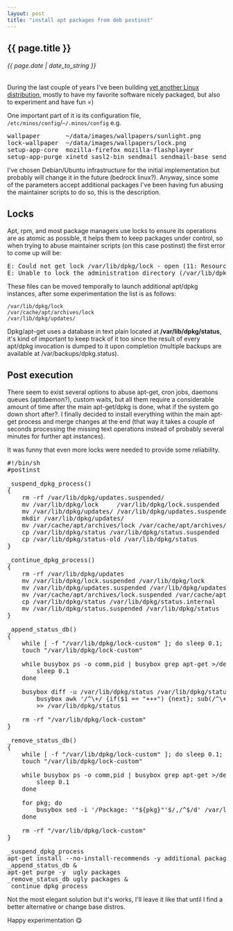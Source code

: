 ```yaml
---
layout: post
title: "install apt packages from deb postinst"
---
```


## {{ page.title }}

###### {{ page.date | date_to_string }}

During the last couple of years I've been building [yet another Linux distribution](https://github.com/minos-org), mostly to have my favorite software nicely packaged, but also to experiment and have fun =)

One important part of it is its configuration file, `/etc/minos/config`/`~/.minos/config` e.g.

<pre class="sh_sh">
wallpaper       ~/data/images/wallpapers/sunlight.png
lock-wallpaper  ~/data/images/wallpapers/lock.png
setup-app-core  mozilla-firefox mozilla-flashplayer
setup-app-purge xinetd sasl2-bin sendmail sendmail-base sendmail-bin sensible-mda
</pre>

I've chosen Debian/Ubuntu infrastructure for the initial implementation but probably will change it in the future (bedrock linux?). Anyway, since some of the parameters accept additional packages I've been having fun abusing the maintainer scripts to do so, this is the description.

## Locks

Apt, rpm, and most package managers use locks to ensure its operations are as atomic as possible, it helps them to keep packages under control, so when trying to abuse maintainer scripts (on this case postinst) the first error to come up will be:

<pre class="sh_sh">
E: Could not get lock /var/lib/dpkg/lock - open (11: Resource temporarily unavailable)
E: Unable to lock the administration directory (/var/lib/dpkg/), is another process using it?`
</pre>

These files can be moved temporally to launch additional apt/dpkg instances, after some experimentation the list is as follows:

    /var/lib/dpkg/lock
    /var/cache/apt/archives/lock
    /var/lib/dpkg/updates/

Dpkg/apt-get uses a database in text plain located at **/var/lib/dpkg/status**, it's kind of important to keep track of it too since the result of every apt/dpkg invocation is dumped to it upon completion (multiple backups are available at /var/backups/dpkg.status).

## Post execution

There seem to exist several options to abuse apt-get, cron jobs, daemons queues (aptdaemon?), custom waits, but all them require a considerable amount of time after the main apt-get/dpkg is done, what if the system go down short after?. I finally decided to install everything within the main apt-get process and merge changes at the end (that way it takes a couple of seconds processing the missing text operations instead of probably several minutes for further apt instances).

It was funny that even more locks were needed to provide some reliability.

<pre class="sh_sh">
#!/bin/sh
#postinst

_suspend_dpkg_process()
{
    rm -rf /var/lib/dpkg/updates.suspended/
    mv /var/lib/dpkg/lock     /var/lib/dpkg/lock.suspended
    mv /var/lib/dpkg/updates/ /var/lib/dpkg/updates.suspended
    mkdir /var/lib/dpkg/updates/
    mv /var/cache/apt/archives/lock /var/cache/apt/archives/lock.suspended
    cp /var/lib/dpkg/status /var/lib/dpkg/status.suspended
    cp /var/lib/dpkg/status-old /var/lib/dpkg/status
}

_continue_dpkg_process()
{
    rm -rf /var/lib/dpkg/updates
    mv /var/lib/dpkg/lock.suspended /var/lib/dpkg/lock
    mv /var/lib/dpkg/updates.suspended /var/lib/dpkg/updates
    mv /var/cache/apt/archives/lock.suspended /var/cache/apt/archives/lock
    cp /var/lib/dpkg/status /var/lib/dpkg/status.internal
    mv /var/lib/dpkg/status.suspended /var/lib/dpkg/status
}

_append_status_db()
{
    while [ -f "/var/lib/dpkg/lock-custom" ]; do sleep 0.1; done
    touch "/var/lib/dpkg/lock-custom"

    while busybox ps -o comm,pid | busybox grep apt-get >/dev/null 2>&1; do
        sleep 0.1
    done

    busybox diff -u /var/lib/dpkg/status /var/lib/dpkg/status.internal |   \
        busybox awk '/^\+/ {if($1 == "+++") {next}; sub(/^\+/,""); print}' \
        >> /var/lib/dpkg/status

    rm -rf "/var/lib/dpkg/lock-custom"
}

_remove_status_db()
{
    while [ -f "/var/lib/dpkg/lock-custom" ]; do sleep 0.1; done
    touch "/var/lib/dpkg/lock-custom"

    while busybox ps -o comm,pid | busybox grep apt-get >/dev/null 2>&1; do
        sleep 0.1
    done

    for pkg; do
        busybox sed -i '/Package: '"${pkg}"'$/,/^$/d' /var/lib/dpkg/status
    done

    rm -rf "/var/lib/dpkg/lock-custom"
}

_suspend_dpkg_process
apt-get install --no-install-recommends -y additional packages
_append_status_db &
apt-get purge -y  ugly packages
_remove_status_db ugly packages &
_continue_dpkg_process
</pre>

Not the most elegant solution but it's works, I'll leave it like that until I find a better alternative or change base distros.

Happy experimentation &#128523;

